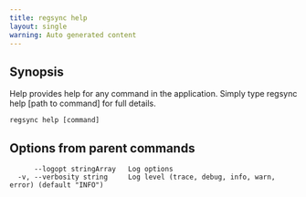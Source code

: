 ```yaml
---
title: regsync help
layout: single
warning: Auto generated content
---
```


## Synopsis

Help provides help for any command in the application.
Simply type regsync help [path to command] for full details.

```shell
regsync help [command]
```

## Options from parent commands

```text
      --logopt stringArray   Log options
  -v, --verbosity string     Log level (trace, debug, info, warn, error) (default "INFO")
```
